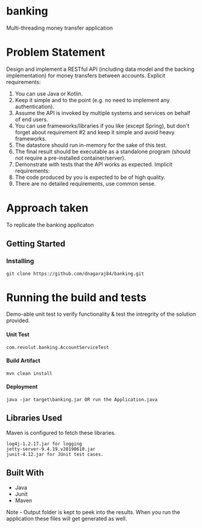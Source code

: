 # banking
Multi-threading money transfer application

# Problem Statement
Design and implement a RESTful API (including data model and the backing implementation) for
money transfers between accounts.
Explicit requirements:
1. You can use Java or Kotlin.
2. Keep it simple and to the point (e.g. no need to implement any authentication).
3. Assume the API is invoked by multiple systems and services on behalf of end users.
4. You can use frameworks/libraries if you like (except Spring), but don't forget about
requirement #2 and keep it simple and avoid heavy frameworks.
5. The datastore should run in-memory for the sake of this test.
6. The final result should be executable as a standalone program (should not require a
pre-installed container/server).
7. Demonstrate with tests that the API works as expected.
Implicit requirements:
1. The code produced by you is expected to be of high quality.
2. There are no detailed requirements, use common sense.

# Approach taken
To replicate the banking applicaton

## Getting Started

### Installing 
```
git clone https://github.com/dnagaraj84/banking.git
```

# Running the build and tests

Demo-able unit test to verify functionality & test the intregrity of the solution provided.

#### Unit Test
```
com.revolut.banking.AccountServiceTest

```

#### Build Artifact
```
mvn clean install
```

#### Deployment
```
java -jar target\banking.jar OR run the Application.java
```

## Libraries Used

Maven is configured to fetch these libraries.
```
log4j-1.2.17.jar for logging
jetty-server-9.4.19.v20190610.jar
junit-4.12.jar for JUnit test cases.

```

## Built With
* Java
* Junit
* Maven

Note - Output folder is kept to peek into the results. When you run the application these files will get generated as well.
